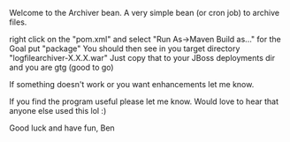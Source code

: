 
Welcome to the Archiver bean.
A very simple bean (or cron job) to archive files.

right click on the "pom.xml" and select "Run As->Maven Build as..." for the Goal put "package" 
You should then see in you target directory "logfilearchiver-X.X.X.war"
Just copy that to your JBoss deployments dir and you are gtg (good to go)

If something doesn't work or you want enhancements let me know.

If you find the program useful please let me know. Would love to hear that anyone else 
used this lol :)

Good luck and have fun,
Ben



